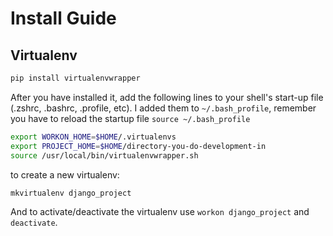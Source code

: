 Install Guide
===

Virtualenv
---

```sh
pip install virtualenvwrapper
```

After you have installed it, add the following lines to your shell's start-up file (.zshrc, .bashrc, .profile, etc).
I added them to `~/.bash_profile`, remember you have to reload the startup file `source ~/.bash_profile`

```sh
export WORKON_HOME=$HOME/.virtualenvs
export PROJECT_HOME=$HOME/directory-you-do-development-in
source /usr/local/bin/virtualenvwrapper.sh
```
to create a new virtualenv:
```sh
mkvirtualenv django_project
```
And to activate/deactivate the virtualenv use `workon django_project` and `deactivate`.


